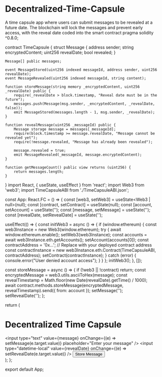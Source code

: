 # Decentralized-Time-Capsule
A time capsule app where users can submit messages to be revealed at a future date. The blockchain will lock the messages and prevent early access, with the reveal date coded into the smart contract
pragma solidity ^0.8.0;

contract TimeCapsule {
    struct Message {
        address sender;
        string encryptedContent;
        uint256 revealDate;
        bool revealed;
    }

    Message[] public messages;

    event MessageStored(uint256 indexed messageId, address sender, uint256 revealDate);
    event MessageRevealed(uint256 indexed messageId, string content);

    function storeMessage(string memory _encryptedContent, uint256 _revealDate) public {
        require(_revealDate > block.timestamp, "Reveal date must be in the future");
        messages.push(Message(msg.sender, _encryptedContent, _revealDate, false));
        emit MessageStored(messages.length - 1, msg.sender, _revealDate);
    }

    function revealMessage(uint256 _messageId) public {
        Message storage message = messages[_messageId];
        require(block.timestamp >= message.revealDate, "Message cannot be revealed yet");
        require(!message.revealed, "Message has already been revealed");

        message.revealed = true;
        emit MessageRevealed(_messageId, message.encryptedContent);
    }

    function getMessageCount() public view returns (uint256) {
        return messages.length;
    }
}
import React, { useState, useEffect } from 'react';
import Web3 from 'web3';
import TimeCapsuleABI from './TimeCapsuleABI.json';

const App: React.FC = () => {
  const [web3, setWeb3] = useState<Web3 | null>(null);
  const [contract, setContract] = useState<any>(null);
  const [account, setAccount] = useState<string>('');
  const [message, setMessage] = useState<string>('');
  const [revealDate, setRevealDate] = useState<string>('');

  useEffect(() => {
    const initWeb3 = async () => {
      if (window.ethereum) {
        const web3Instance = new Web3(window.ethereum);
        try {
          await window.ethereum.enable();
          setWeb3(web3Instance);
          const accounts = await web3Instance.eth.getAccounts();
          setAccount(accounts[0]);
          const contractAddress = '0x...'; // Replace with your deployed contract address
          const contractInstance = new web3Instance.eth.Contract(TimeCapsuleABI, contractAddress);
          setContract(contractInstance);
        } catch (error) {
          console.error("User denied account access");
        }
      }
    };
    initWeb3();
  }, []);

  const storeMessage = async () => {
    if (!web3 || !contract) return;
    const encryptedMessage = web3.utils.asciiToHex(message);
    const revealTimestamp = Math.floor(new Date(revealDate).getTime() / 1000);
    await contract.methods.storeMessage(encryptedMessage, revealTimestamp).send({ from: account });
    setMessage('');
    setRevealDate('');
  };

  return (
    <div>
      <h1>Decentralized Time Capsule</h1>
      <input
        type="text"
        value={message}
        onChange={(e) => setMessage(e.target.value)}
        placeholder="Enter your message"
      />
      <input
        type="datetime-local"
        value={revealDate}
        onChange={(e) => setRevealDate(e.target.value)}
      />
      <button onClick={storeMessage}>Store Message</button>
    </div>
  );
};

export default App;

